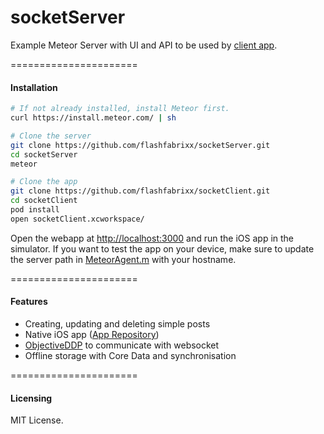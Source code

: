 socketServer
============

Example Meteor Server with UI and API to be used by [client app](https://github.com/flashfabrixx/socketClient).

======================
#### Installation

````sh
# If not already installed, install Meteor first. 
curl https://install.meteor.com/ | sh

# Clone the server
git clone https://github.com/flashfabrixx/socketServer.git
cd socketServer
meteor

# Clone the app
git clone https://github.com/flashfabrixx/socketClient.git
cd socketClient
pod install
open socketClient.xcworkspace/
````

Open the webapp at [http://localhost:3000](http://localhost:3000) and run the iOS app in the simulator. If you want to test the app on your device, make sure to update the server path in [MeteorAgent.m](https://github.com/flashfabrixx/socketClient/blob/master/socketClient/Controller/Agents/MeteorAgent.m#L11) with your hostname.

======================
#### Features

- Creating, updating and deleting simple posts
- Native iOS app ([App Repository](https://github.com/flashfabrixx/socketClient))
- [ObjectiveDDP](https://github.com/boundsj/ObjectiveDDP) to communicate with websocket
- Offline storage with Core Data and synchronisation

======================
#### Licensing

MIT License.
